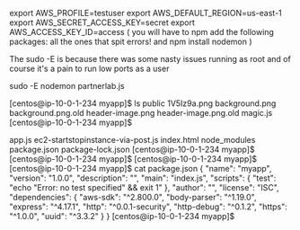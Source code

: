 
export AWS_PROFILE=testuser
export AWS_DEFAULT_REGION=us-east-1
export AWS_SECRET_ACCESS_KEY=secret
export AWS_ACCESS_KEY_ID=access
( you will have to npm add the following packages: all the ones that spit errors! and npm install nodemon )

The sudo -E is because there was some nasty issues running as root and of course it's a pain to run low ports as a user

sudo -E nodemon partnerlab.js



[centos@ip-10-0-1-234 myapp]$ ls public
1V5Iz9a.png  background.png  background.png.old  header-image.png  header-image.png.old  magic.js
[centos@ip-10-0-1-234 myapp]$


app.js  ec2-startstopinstance-via-post.js  index.html  node_modules  package.json  package-lock.json
[centos@ip-10-0-1-234 myapp]$
[centos@ip-10-0-1-234 myapp]$
[centos@ip-10-0-1-234 myapp]$
[centos@ip-10-0-1-234 myapp]$ cat package.json
{
  "name": "myapp",
  "version": "1.0.0",
  "description": "",
  "main": "index.js",
  "scripts": {
    "test": "echo \"Error: no test specified\" && exit 1"
  },
  "author": "",
  "license": "ISC",
  "dependencies": {
    "aws-sdk": "^2.800.0",
    "body-parser": "^1.19.0",
    "express": "^4.17.1",
    "http": "^0.0.1-security",
    "http-debug": "^0.1.2",
    "https": "^1.0.0",
    "uuid": "^3.3.2"
  }
}
[centos@ip-10-0-1-234 myapp]$

